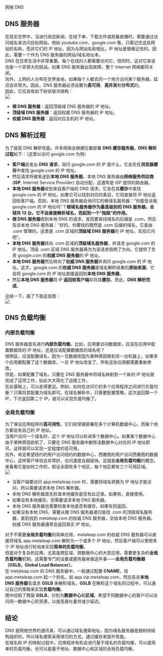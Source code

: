 网络 DNS
<a name="HupU7"></a>
## DNS 服务器
在现实世界中，当进行阅览新闻、在线下单、下载文件或观看直播时，需要通过访问域名来访问目标网站，例如 youtube.com、google.com 等。只需记住这些网站的名称，而非它们的 IP 地址，因为与网站名称相比，IP 地址是很难记住的。因此，需要一个作为 DNS 服务器的网站/域名地址本。<br />DNS 在日常生活中非常重要。每个在线的人都需要访问它，但同时，这对它来说也是一个非常大的挑战。如果 DNS 服务器出现故障，整个 Internet 网络都将关闭。<br />另外，上网的人分布在世界各地，如果每个人都去同一个地方访问某个服务器，延迟会非常大。因此，DNS 服务器必须设置为**高可用**、**高并发**和**分布式**的。<br />因此，它应具有如下树状层次结构：<br />![](https://cdn.nlark.com/yuque/0/2022/png/396745/1651672393240-6e2c713f-c80c-44ce-9d1e-4ade45c75059.png#clientId=u0e516527-890c-4&from=paste&id=ua51def57&originHeight=382&originWidth=829&originalType=url&ratio=1&rotation=0&showTitle=false&status=done&style=shadow&taskId=u9e6d6fc9-c9cb-4f55-ab4c-ada03e00173&title=)

- **根 DNS 服务器**：返回顶级域 DNS 服务器的 IP 地址。
- **顶级域 DNS 服务器**：返回权威 DNS 服务器的 IP 地址。
- **权威 DNS 服务器**：返回对应主机的 IP 地址。
<a name="mgdHw"></a>
## DNS 解析过程
为了提高 DNS 解析性能，许多网络会根据位置部署 **DNS 缓存服务器**。**DNS 解析过程**如下：（这里以访问 google.com 为例）

- **客户端**会发出 **DNS 请求**，询问 google.com 的 IP 是什么，它会先在**浏览器缓存**中查找 google.com 的 IP 地址。
- 然后请求将被发送到**本地 DNS 服务器**。本地 DNS 服务器由**网络服务供应商** (**ISP**, Internet Service Provider) 自动分配，这通常是 ISP 提供的路由器。
- **本地 DNS 服务器**收到来自客户端的 DNS 请求，它会在其**缓存**中查找 google.com 的 IP 地址。如果它可以找到对应的条目，它将直接将 IP 地址返回给客户端。否则，本地 DNS 服务器会询问它的根域名服务器：“你能告诉我 google.com 的 IP 地址吗”？**根域名服务器作为最高级别的 DNS 服务器，全球共 13 台。它不会直接解析域名，而起到一个“指路”的作用。**
- **根 DNS 服务器**收到本地 DNS 的请求，发现要查找域名的后缀是 .com，然后告诉本地 DNS 服务器：“好的，你要找的既然是 .com 后缀的域名，它是由 .com 管理的。这里是 .com 区域的**顶级域 DNS 服务器**的 IP 地址，去找它问吧”。
- **本地 DNS 服务器**转向 .com 区域的**顶级域名服务器**，并请求 google.com 的 IP 地址。顶级 .com 区域 DNS 服务器再次为该请求指明了方向。它提供了负责 google.com 的**权威 DNS 服务器**的 IP 地址。
- **本地 DNS 服务器**然后转向了**权威 DNS 服务器**并询问 google.com 的 IP 地址。这次，google.com 的**权威 DNS 服务器**是域名解析结果的**原始来源**。它会将 google.com 的 IP 地址直接返回到**本地 DNS 服务器**。
- 然后**本地 DNS 服务器**将 IP **返回给客户端**并将其**缓存**。至此，**DNS 解析完成**。

总结一下，画了下面这张图：<br />![](https://cdn.nlark.com/yuque/0/2022/png/396745/1651672393325-c8c42206-00e4-461c-b0c2-3438e866d2d4.png#clientId=u0e516527-890c-4&from=paste&id=u2be9593d&originHeight=479&originWidth=709&originalType=url&ratio=1&rotation=0&showTitle=false&status=done&style=shadow&taskId=u08eaa11e-84f1-46e4-b37e-1c26d699309&title=)
<a name="ux67u"></a>
## DNS 负载均衡
<a name="Ss1Sh"></a>
### 内部负载均衡
DNS 服务器首先进行**内部负载均衡**。比如，应用要访问数据库，应该在应用中配置数据库的 IP 地址，还是应该配置数据库的域名呢？<br />很明显，应该配置域名，因为一旦数据库因为某种原因换到另一台机器上，如果多个应用都配置了这个数据库，一旦 IP 地址改变了，所有这些应用都需要重新修改。<br />但是，如果配置了域名，只要在 DNS 服务器中将域名映射到一个新的 IP 地址就完成了这项工作，如此大大简化了运维工作。<br />在此基础上，可以走得更远。例如，如何在访问它的多个应用程序之间进行负载均衡？只需将其配置为域名即可。在域名解析中，只需要配置策略，这次返回第一个 IP，下次返回第二个 IP，就可以实现负载均衡了。
<a name="R58Dg"></a>
### 全局负载均衡
为了保证应用程序的**高可用性**，它们经常被部署在多个计算机数据中心，而每个地方都会有自己的 IP 地址。<br />当用户访问一个域名时，这个 IP 地址可以轮询多个数据中心。如果某个数据中心由于某种原因宕机了，只要在 DNS 服务器中删除该数据中心对应的 IP 地址即可。这样就可以实现一定程度的高可用。<br />另外，肯定希望纽约的用户访问纽约的数据中心，西雅图的用户访问西雅图的数据中心，这样客户体验会非常好，访问速度会超级快。这就是**全局负载均衡**的概念。<br />来看看它是如何工作的，假设全国有多个地区，每个地区都有三个可用区域。<br />![](https://cdn.nlark.com/yuque/0/2022/png/396745/1651672393390-01632fb3-ffff-4b02-91d4-50ea789b448a.png#clientId=u0e516527-890c-4&from=paste&id=u88b5ac22&originHeight=583&originWidth=942&originalType=url&ratio=1&rotation=0&showTitle=false&status=done&style=shadow&taskId=u3deb9fa2-7e65-4289-8bb2-f5f0d7b82d2&title=)

- 当客户端要访问 app.metaleap.com 时，需要将域名转换为 IP 地址才能访问，所以需要请求本地 DNS 解析器。
- 本地 DNS 解析器首先检查本地缓存是否有此记录。如果有，直接使用。
- 如果没有本地缓存，则需要请求本地 DNS 服务器。
- 本地 DNS 服务器也需要检查本地是否有缓存，如果有则返回。
- 如果没有本地 DNS，需要从根 DNS 服务器递归查找 .com 的顶级域名服务器，直到找到 metaleap.com 的权威 DNS 服务器，交给本地 DNS 服务器。权威 DNS 服务器通常会返回真实 IP 地址。

对于不需要**全局负载均衡**的简单应用，metaleap.com 的权威 DNS 服务器可以直接将域名 app.metaleap.com 解析为一个或多个 IP 地址，然后客户端可以使用多个 IP 地址进行轮询来实现**简单的负载均衡**。<br />但是对于复杂的应用，尤其是跨区域、跨数据中心的大型应用，需要更复杂的**全局负载均衡**机制，这需要专门的设备或服务器来做这件事——**全局负载均衡器（GSLB，Global Load Balancer）**。<br />在 metaleap.com 的 DNS 服务器中，一般通过配置 **CNAME**，给 app.metaleap.com 起一个别名，如 app.vip.metaleap.com，然后告诉**本地 DNS 服务器**去请求 **GSLB** 来解析域名，**GSLB** 在解析这个域名的过程中，可以通过自己的策略来实现**负载均衡**。<br />图中绘制了两层 **GSLB**，分别为**数据中心**和**区域**。希望不同数据中心的客户可以访问同一数据中心的资源，以提高吞吐量并减少延迟。
<a name="ciTps"></a>
## 结论
DNS 是网络世界的通讯录，可以通过域名搜索地址，因为域名服务器是按树状结构组织的，所以域名搜索采用递归的方式，通过缓存来提升性能。<br />在域名和 IP 的映射过程中，应用程序有机会进行基于域名的负载均衡，可以是简单的负载均衡，也可以是基于地址、数据中心和区域的全局负载均衡。
